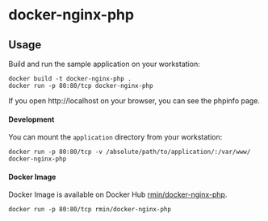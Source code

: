 # docker-nginx-php

## Usage
Build and run the sample application on your workstation:
```
docker build -t docker-nginx-php .
docker run -p 80:80/tcp docker-nginx-php
```
If you open http://localhost on your browser, you can see the phpinfo page.

#### Development
You can mount the ```application``` directory from your workstation:
```
docker run -p 80:80/tcp -v /absolute/path/to/application/:/var/www/ docker-nginx-php
```

#### Docker Image
Docker Image is available on Docker Hub [rmin/docker-nginx-php](https://hub.docker.com/r/rmin/docker-nginx-php/).
```
docker run -p 80:80/tcp rmin/docker-nginx-php
```